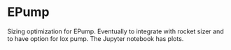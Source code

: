 # EPump
Sizing optimization for EPump. Eventually to integrate with rocket sizer and to have option for lox pump. The Jupyter notebook has plots.
